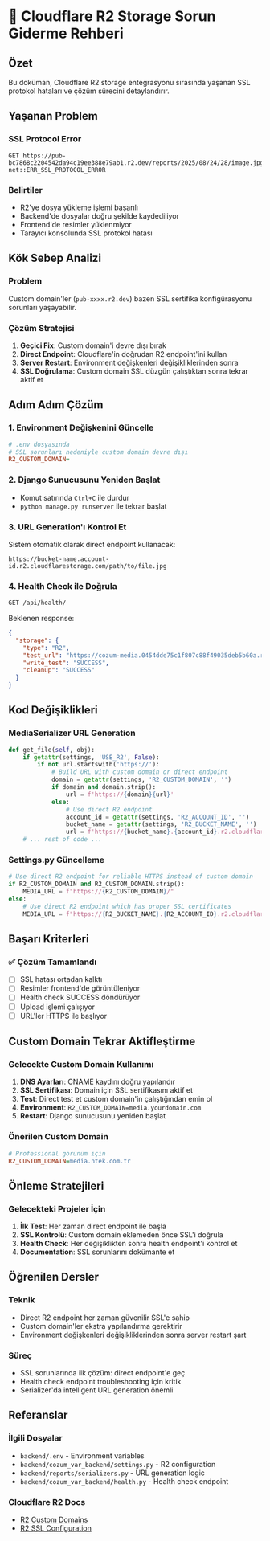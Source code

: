 # 🔧 Cloudflare R2 Storage Sorun Giderme Rehberi

## Özet
Bu doküman, Cloudflare R2 storage entegrasyonu sırasında yaşanan SSL protokol hataları ve çözüm sürecini detaylandırır.

## Yaşanan Problem

### SSL Protocol Error
```
GET https://pub-bc7868c2204542da94c19ee388e79ab1.r2.dev/reports/2025/08/24/28/image.jpg 
net::ERR_SSL_PROTOCOL_ERROR
```

### Belirtiler
- R2'ye dosya yükleme işlemi başarılı
- Backend'de dosyalar doğru şekilde kaydediliyor
- Frontend'de resimler yüklenmiyor
- Tarayıcı konsolunda SSL protokol hatası

## Kök Sebep Analizi

### Problem
Custom domain'ler (`pub-xxxx.r2.dev`) bazen SSL sertifika konfigürasyonu sorunları yaşayabilir.

### Çözüm Stratejisi
1. **Geçici Fix**: Custom domain'i devre dışı bırak
2. **Direct Endpoint**: Cloudflare'in doğrudan R2 endpoint'ini kullan
3. **Server Restart**: Environment değişkenleri değişikliklerinden sonra
4. **SSL Doğrulama**: Custom domain SSL düzgün çalıştıktan sonra tekrar aktif et

## Adım Adım Çözüm

### 1. Environment Değişkenini Güncelle
```ini
# .env dosyasında
# SSL sorunları nedeniyle custom domain devre dışı
R2_CUSTOM_DOMAIN=
```

### 2. Django Sunucusunu Yeniden Başlat
- Komut satırında `Ctrl+C` ile durdur
- `python manage.py runserver` ile tekrar başlat

### 3. URL Generation'ı Kontrol Et
Sistem otomatik olarak direct endpoint kullanacak:
```
https://bucket-name.account-id.r2.cloudflarestorage.com/path/to/file.jpg
```

### 4. Health Check ile Doğrula
```bash
GET /api/health/
```

Beklenen response:
```json
{
  "storage": {
    "type": "R2",
    "test_url": "https://cozum-media.0454dde75c1f807c88f49035deb5b60a.r2.cloudflarestorage.com/test/dummy.jpg",
    "write_test": "SUCCESS",
    "cleanup": "SUCCESS"
  }
}
```

## Kod Değişiklikleri

### MediaSerializer URL Generation
```python
def get_file(self, obj):
    if getattr(settings, 'USE_R2', False):
        if not url.startswith('https://'):
            # Build URL with custom domain or direct endpoint
            domain = getattr(settings, 'R2_CUSTOM_DOMAIN', '')
            if domain and domain.strip():
                url = f'https://{domain}{url}'
            else:
                # Use direct R2 endpoint
                account_id = getattr(settings, 'R2_ACCOUNT_ID', '')
                bucket_name = getattr(settings, 'R2_BUCKET_NAME', '')
                url = f'https://{bucket_name}.{account_id}.r2.cloudflarestorage.com{url}'
    # ... rest of code ...
```

### Settings.py Güncelleme
```python
# Use direct R2 endpoint for reliable HTTPS instead of custom domain
if R2_CUSTOM_DOMAIN and R2_CUSTOM_DOMAIN.strip():
    MEDIA_URL = f"https://{R2_CUSTOM_DOMAIN}/"
else:
    # Use direct R2 endpoint which has proper SSL certificates
    MEDIA_URL = f"https://{R2_BUCKET_NAME}.{R2_ACCOUNT_ID}.r2.cloudflarestorage.com/"
```

## Başarı Kriterleri

### ✅ Çözüm Tamamlandı
- [ ] SSL hatası ortadan kalktı
- [ ] Resimler frontend'de görüntüleniyor
- [ ] Health check SUCCESS döndürüyor
- [ ] Upload işlemi çalışıyor
- [ ] URL'ler HTTPS ile başlıyor

## Custom Domain Tekrar Aktifleştirme

### Gelecekte Custom Domain Kullanımı
1. **DNS Ayarları**: CNAME kaydını doğru yapılandır
2. **SSL Sertifikası**: Domain için SSL sertifikasını aktif et
3. **Test**: Direct test et custom domain'in çalıştığından emin ol
4. **Environment**: `R2_CUSTOM_DOMAIN=media.yourdomain.com`
5. **Restart**: Django sunucusunu yeniden başlat

### Önerilen Custom Domain
```ini
# Professional görünüm için
R2_CUSTOM_DOMAIN=media.ntek.com.tr
```

## Önleme Stratejileri

### Gelecekteki Projeler İçin
1. **İlk Test**: Her zaman direct endpoint ile başla
2. **SSL Kontrolü**: Custom domain eklemeden önce SSL'i doğrula
3. **Health Check**: Her değişiklikten sonra health endpoint'i kontrol et
4. **Documentation**: SSL sorunlarını dokümante et

## Öğrenilen Dersler

### Teknik
- Direct R2 endpoint her zaman güvenilir SSL'e sahip
- Custom domain'ler ekstra yapılandırma gerektirir
- Environment değişkenleri değişikliklerinden sonra server restart şart

### Süreç
- SSL sorunlarında ilk çözüm: direct endpoint'e geç
- Health check endpoint troubleshooting için kritik
- Serializer'da intelligent URL generation önemli

## Referanslar

### İlgili Dosyalar
- `backend/.env` - Environment variables
- `backend/cozum_var_backend/settings.py` - R2 configuration
- `backend/reports/serializers.py` - URL generation logic
- `backend/cozum_var_backend/health.py` - Health check endpoint

### Cloudflare R2 Docs
- [R2 Custom Domains](https://developers.cloudflare.com/r2/data-access/public-buckets/)
- [R2 SSL Configuration](https://developers.cloudflare.com/ssl/)